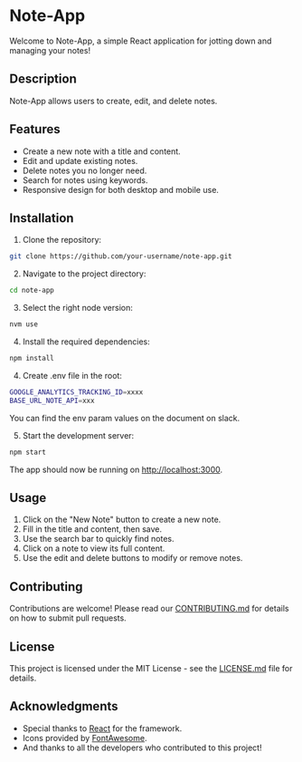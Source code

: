 # Note-App

Welcome to Note-App, a simple React application for jotting down and managing your notes!

## Description

Note-App allows users to create, edit, and delete notes.

## Features

- Create a new note with a title and content.
- Edit and update existing notes.
- Delete notes you no longer need.
- Search for notes using keywords.
- Responsive design for both desktop and mobile use.

## Installation

1. Clone the repository:

```bash
git clone https://github.com/your-username/note-app.git
```

2. Navigate to the project directory:

```bash
cd note-app
```

3. Select the right node version:

```bash
nvm use
```

4. Install the required dependencies:

```bash
npm install
```

4. Create .env file in the root:

```bash
GOOGLE_ANALYTICS_TRACKING_ID=xxxx
BASE_URL_NOTE_API=xxx
```

You can find the env param values on the document on slack. 

5. Start the development server:

```bash
npm start
```

The app should now be running on [http://localhost:3000](http://localhost:3000).

## Usage

1. Click on the "New Note" button to create a new note.
2. Fill in the title and content, then save.
3. Use the search bar to quickly find notes.
4. Click on a note to view its full content.
5. Use the edit and delete buttons to modify or remove notes.

## Contributing

Contributions are welcome! Please read our [CONTRIBUTING.md](CONTRIBUTING.md) for details on how to submit pull requests.

## License

This project is licensed under the MIT License - see the [LICENSE.md](LICENSE.md) file for details.

## Acknowledgments

- Special thanks to [React](https://reactjs.org/) for the framework.
- Icons provided by [FontAwesome](https://fontawesome.com/).
- And thanks to all the developers who contributed to this project!
